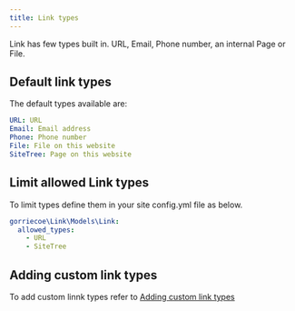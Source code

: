 ```yaml
---
title: Link types
---
```


Link has few types built in.  URL, Email, Phone number, an internal Page or File.

## Default link types

The default types available are:

```yaml
URL: URL
Email: Email address
Phone: Phone number
File: File on this website
SiteTree: Page on this website
```

## Limit allowed Link types

To limit types define them in your site config.yml file as below.

```yaml
gorriecoe\Link\Models\Link:
  allowed_types:
    - URL
    - SiteTree
```

## Adding custom link types

To add custom linnk types refer to [Adding custom link types](extending#adding-custom-link-types)
